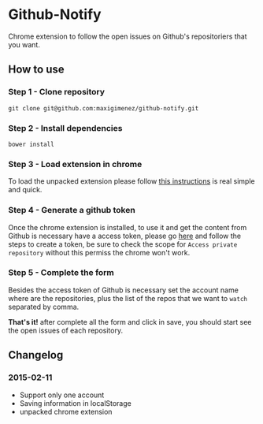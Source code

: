 # Github-Notify

Chrome extension to follow the open issues on Github's repositoriers that you want.

## How to use

### Step 1 - Clone repository

```
git clone git@github.com:maxigimenez/github-notify.git
```


### Step 2 - Install dependencies

```
bower install
```

### Step 3 - Load extension in chrome

To load the unpacked extension please follow [this instructions](https://developer.chrome.com/extensions/getstarted#unpacked) is real simple and quick.

### Step 4 - Generate a github token

Once the chrome extension is installed, to use it and get the content from Github is necessary have a access token, please go [here](https://help.github.com/articles/creating-an-access-token-for-command-line-use/#creating-a-token) and follow the steps to create a token, be sure to check the scope for `Access private repository` without this permiss the chrome won't work.

### Step 5 - Complete the form

Besides the access token of Github is necessary set the account name where are the repositories, plus the list of the repos that we want to `watch` separated by comma.

**That's it!** after complete all the form and click in save, you should start see the open issues of each repository.

## Changelog

### 2015-02-11

- Support only one account
- Saving information in localStorage
- unpacked chrome extension
